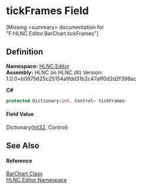# tickFrames Field


\[Missing &lt;summary&gt; documentation for "F:HLNC.Editor.BarChart.tickFrames"\]



## Definition
**Namespace:** <a href="N_HLNC_Editor">HLNC.Editor</a>  
**Assembly:** HLNC (in HLNC.dll) Version: 1.0.0+b0975625c25154a1fdd31b2c47aff0d2d2f398ac

**C#**
``` C#
protected Dictionary<int, Control> tickFrames
```



#### Field Value
Dictionary(<a href="https://learn.microsoft.com/dotnet/api/system.int32" target="_blank" rel="noopener noreferrer">Int32</a>, Control)

## See Also


#### Reference
<a href="T_HLNC_Editor_BarChart">BarChart Class</a>  
<a href="N_HLNC_Editor">HLNC.Editor Namespace</a>  

